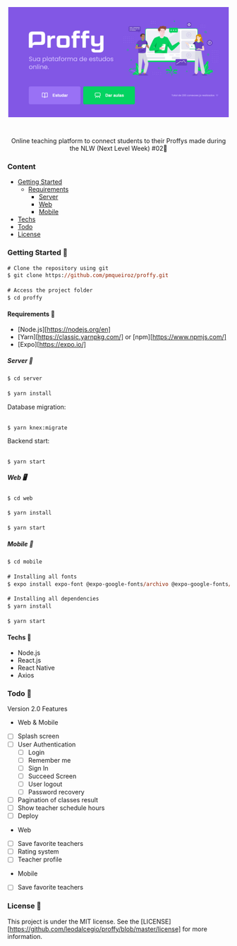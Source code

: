 <div align="center">

<img width="500px" align="center" src=".github/proffy-initial.jfif"></img>

</div>

<br>
<p align="center">
    Online teaching platform to connect students to their Proffys made during the <a src="https://nextlevelweek.com"> NLW (Next Level Week) #02</a>🚀
</p>

### Content

-   [Getting Started](#Getting-Started-)
    -   [Requirements](#Requirements)
        -   [Server](#Server)
        -   [Web](#Web)
        -   [Mobile](#Mobile)
-   [Techs](#Techs)
-   [Todo](#Todo-)
-   [License](#License-)

### Getting Started 🚀

```ps
# Clone the repository using git
$ git clone https://github.com/pmqueiroz/proffy.git

# Access the project folder
$ cd proffy
```

#### Requirements 🦺

-   [Node.js][https://nodejs.org/en]
-   [Yarn][https://classic.yarnpkg.com/] or [npm][https://www.npmjs.com/]
-   [Expo][https://expo.io/]

##### Server 💾

```ps
$ cd server

$ yarn install
```

Database migration:

```

$ yarn knex:migrate

```

Backend start:

```

$ yarn start

```

##### Web 🖥️

```ps
$ cd web

$ yarn install

$ yarn start
```

##### Mobile 📱

```ps
$ cd mobile

# Installing all fonts
$ expo install expo-font @expo-google-fonts/archivo @expo-google-fonts/poppins

# Installing all dependencies
$ yarn install

$ yarn start
```

#### Techs 🤙

-   Node.js
-   React.js
-   React Native
-   Axios

### Todo 📌

Version 2.0 Features

-   Web & Mobile
-   [ ] Splash screen
-   [ ] User Authentication
    -   [ ] Login
    -   [ ] Remember me
    -   [ ] Sign In
    -   [ ] Succeed Screen
    -   [ ] User logout
    -   [ ] Password recovery
-   [ ] Pagination of classes result
-   [ ] Show teacher schedule hours
-   [ ] Deploy

-   Web
-   [ ] Save favorite teachers
-   [ ] Rating system
-   [ ] Teacher profile

-   Mobile
-   [ ] Save favorite teachers

### License 📝

This project is under the MIT license. See the [LICENSE][https://github.com/leodalcegio/proffy/blob/master/license] for more information.
